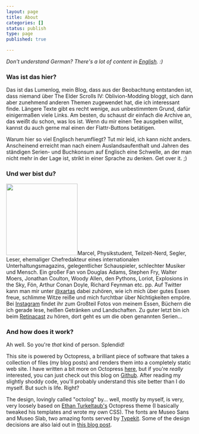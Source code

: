 ```yaml
---
layout: page
title: About
categories: []
status: publish
type: page
published: true

---
```

*Don't understand German? There's a lot of content in [English](/tag/english). :)*

### Was ist das hier?

Das ist das Lumenlog, mein Blog, dass aus der Beobachtung entstanden ist, dass niemand über The Elder Scrolls IV: Oblivion-Modding bloggt, sich dann aber zunehmend anderen Themen zugewendet hat, die ich interessant finde. Längere Texte gibt es recht wenige, aus unbestimmtem Grund, dafür einigermaßen viele Links. Am besten, du schaust dir einfach die Archive an, das weißt du schon, was los ist. Wenn du mir einen Tee ausgeben willst, kannst du auch gerne mal einen der Flattr-Buttons betätigen.

Warum hier so viel Englisch herumfliegt? Tut mir leid, ich kann nicht anders. Anscheinend erreicht man nach einem Auslandsaufenthalt und Jahren des ständigen Serien- und Buchkonsum auf Englisch eine Schwelle, an der man nicht mehr in der Lage ist, strikt in einer Sprache zu denken. Get over it. ;)

### Und wer bist du?

<img src="/images/portrait.jpg" width="192" height="192" class="img-left" />Marcel, Physikstudent, Teilzeit-Nerd, Segler, Leser, ehemaliger Chefredakteur eines internationalen Unterhaltungsmagazins, gelegentlicher Schauspieler, schlechter Musiker und Mensch. Ein großer Fan von Douglas Adams, Stephen Fry, Walter Moers, Jonathan Coulton, Woody Allen, den Pythons, Loriot, Explosions in the Sky, Fön, Arthur Conan Doyle, Richard Feynman etc. pp. Auf Twitter kann man mir unter [@xartas](http://twitter.com/xartas) dabei zuhören, wie ich mich über gutes Essen freue, schlimme Witze reiße und mich furchtbar über Nichtigkeiten empöre. Bei [Instagram](http://instagrid.me/sirmarcel/) findet ihr zum Großteil Fotos von meinem Essen, Büchern die ich gerade lese, heißen Getränken und Landschaften. Zu guter letzt bin ich beim [Retinacast](http://retinacast.de) zu hören, dort geht es um die oben genannten Serien… 

### And how does it work?

Ah well. So you're *that* kind of person. Splendid!

This site is powered by Octopress, a brilliant piece of software that takes a collection of files (my blog posts) and renders them into a completely static web site. I have written a bit more on Octopress [here](/post/greeting-the-kraken), but if you're *really* interested, you can just check out this blog on [Github](https://github.com/sirmarcel/octolog). After reading my slightly shoddy code, you'll probably understand this site better than I do myself. But such is life. Right?

The design, lovingly called "octolog" by… well, mostly by myself, is very, very loosely based on [Ethan Turkeltaub's](http://ethan.heroku.com/) Octopress theme (I basically tweaked his templates and wrote my own CSS). The fonts are Museo Sans and Museo Slab, two amazing fonts served by [Typekit](http://typekit.com). Some of the design decisions are also laid out in [this blog post](/post/greeting-the-kraken).